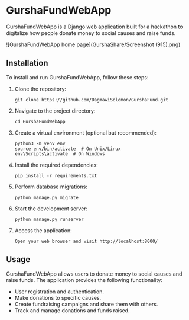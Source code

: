 # GurshaFundWebApp


GurshaFundWebApp is a Django web application built for a hackathon to digitalize how people donate money to social causes and raise funds.

![GurshaFundWebApp home page](GurshaShare/Screenshot (915).png)
## Installation

To install and run GurshaFundWebApp, follow these steps:

1. Clone the repository:
   ```
   git clone https://github.com/DagmawiSolomon/GurshaFund.git
   ```

3. Navigate to the project directory:
   ```
   cd GurshaFundWebApp
   ```

4. Create a virtual environment (optional but recommended):
   ```
   python3 -m venv env
   source env/bin/activate  # On Unix/Linux
   env\Scripts\activate  # On Windows
   ```

5. Install the required dependencies:
   ```
   pip install -r requirements.txt
   ```

6. Perform database migrations:
   ```
   python manage.py migrate
   ```

7. Start the development server:
   ```
   python manage.py runserver
   ```

8. Access the application:
   ```
   Open your web browser and visit http://localhost:8000/
   ```

## Usage

GurshaFundWebApp allows users to donate money to social causes and raise funds. The application provides the following functionality:

- User registration and authentication.
- Make donations to specific causes.
- Create fundraising campaigns and share them with others.
- Track and manage donations and funds raised.

